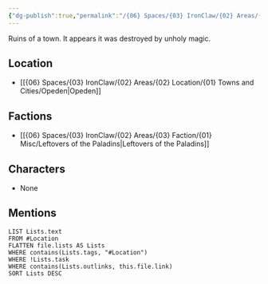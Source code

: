 ```yaml
---
{"dg-publish":true,"permalink":"/{06} Spaces/{03} IronClaw/{02} Areas/{02} Location/{01} Towns and Cities/{01} Landmarks/{01} Opeden/Town Ruins/","title":"Town Ruins"}
---
```



Ruins of a town. It appears it was destroyed by unholy magic.

## Location

- [[{06} Spaces/{03} IronClaw/{02} Areas/{02} Location/{01} Towns and Cities/Opeden\|Opeden]]

## Factions

- [[{06} Spaces/{03} IronClaw/{02} Areas/{03} Faction/{01} Misc/Leftovers of the Paladins\|Leftovers of the Paladins]]

## Characters

- None

## Mentions

```dataview
LIST Lists.text
FROM #Location
FLATTEN file.lists AS Lists
WHERE contains(Lists.tags, "#Location")
WHERE !Lists.task
WHERE contains(Lists.outlinks, this.file.link)
SORT Lists DESC
```
